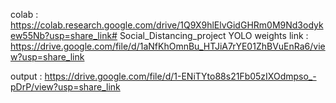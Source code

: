 colab : https://colab.research.google.com/drive/1Q9X9hlElvGidGHRm0M9Nd3odykew55Nb?usp=share_link# Social_Distancing_project
YOLO weights link : https://drive.google.com/file/d/1aNfKhOmnBu_HTJiA7rYE01ZhBVuEnRa6/view?usp=share_link

output : https://drive.google.com/file/d/1-ENiTYto88s21Fb05zIXOdmpso_-pDrP/view?usp=share_link
